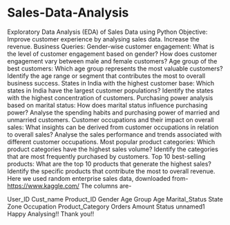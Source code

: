 # Sales-Data-Analysis
Exploratory Data Analysis (EDA) of Sales Data using Python
Objective:
Improve customer experience by analysing sales data.
Increase the revenue.
Business Queries:
Gender-wise customer engagement: What is the level of customer engagement based on gender? How does customer engagement vary between male and female customers?
Age group of the best customers: Which age group represents the most valuable customers? Identify the age range or segment that contributes the most to overall business success.
States in India with the highest customer base: Which states in India have the largest customer populations? Identify the states with the highest concentration of customers.
Purchasing power analysis based on marital status: How does marital status influence purchasing power? Analyse the spending habits and purchasing power of married and unmarried customers.
Customer occupations and their impact on overall sales: What insights can be derived from customer occupations in relation to overall sales? Analyse the sales performance and trends associated with different customer occupations.
Most popular product categories: Which product categories have the highest sales volume? Identify the categories that are most frequently purchased by customers.
Top 10 best-selling products: What are the top 10 products that generate the highest sales? Identify the specific products that contribute the most to overall revenue.
Here we used random enterprise sales data, downloaded from- https://www.kaggle.com/
The columns are-

User_ID
Cust_name
Product_ID
Gender
Age Group
Age
Marital_Status
State
Zone
Occupation
Product_Category
Orders
Amount
Status
unnamed1
Happy Analysing!!
Thank you!!
